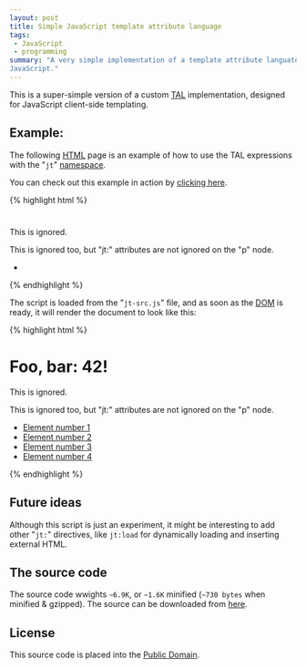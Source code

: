 ```yaml
---
layout: post
title: Simple JavaScript template attribute language
tags:
 - JavaScript
 - programming
summary: "A very simple implementation of a template attribute languate in
JavaScript."
---
```


This is a super-simple version of a custom
[TAL](http://en.wikipedia.org/wiki/Template_Attribute_Language) implementation,
designed for JavaScript client-side templating.

Example:
--------

The following [HTML](http://en.wikipedia.org/wiki/Html) page is an example of
how to use the TAL expressions with the "``jt``"
[namespace](http://en.wikipedia.org/wiki/XML_namespace).

You can check out this example in action by [clicking
here](/downloads/javascript/jt-test.html).

{% highlight html %}
    <!DOCTYPE html>
    <html xmlns:jt="http://www.example.com/jt">
      <head>
        <meta charset="utf-8" />
        <title>JavaScript TAL Test</title>
        <script src="jt-src.js"></script>
      </head>
      <body>
        <h1 jt:content="'Foo, bar: ' + 42 + '!'"></h1>
        <p jt:css="{ color: 'red' }" jt:ignore="all">
          <a jt:content="'Foo!'">
            This is ignored.
          </a>
        </p>
        <p jt:css="{ color: 'red' }" jt:ignore="contents">
          <a jt:content="'Foo!'">
            This is ignored too, but "jt:" attributes are not ignored on the "p" node.
          </a>
        </p>
        <ul>
          <li jt:repeat="for (var counter=1; counter<5; counter++)">
            <a jt:attr="{ href: '#?counter=' + counter }"
               jt:content="'Element number ' + counter"></a>
          </li>
        </ul>
      </body>
    </html>
{% endhighlight %}

The script is loaded from the "``jt-src.js``" file, and as soon as the
[DOM](http://en.wikipedia.org/wiki/Document_Object_Model) is ready, it will
render the document to look like this:

{% highlight html %}
    <!DOCTYPE html>
    <html xmlns:jt="http://www.example.com/jt">
      <head>
        <meta charset="utf-8" />
        <title>JavaScript TAL Test</title>
        <script src="jt-src.js"></script>
      </head>
      <body>
        <h1>Foo, bar: 42!</h1>
        <p>
          <a>
            This is ignored.
          </a>
        </p>
        <p style="color: red;">
          <a>
            This is ignored too, but "jt:" attributes are not ignored on the "p" node.
          </a>
        </p>
        <ul>
          <li>
            <a href="#?counter=1">Element number 1</a>
          </li>
          <li>
            <a href="#?counter=2">Element number 2</a>
          </li>
          <li>
            <a href="#?counter=3">Element number 3</a>
          </li>
          <li>
            <a href="#?counter=4">Element number 4</a>
          </li>
        </ul>
      </body>
    </html>
{% endhighlight %}


Future ideas
------------

Although this script is just an experiment, it might be interesting to add
other "``jt:``" directives, like ``jt:load`` for dynamically loading and
inserting external HTML.


The source code
---------------

The source code wwights ``~6.9K``, or ``~1.6K`` minified (``~730 bytes`` when
minified & gzipped). The source can be downloaded from
[here](/downloads/javascript/jt-src.js).


License
-------

This source code is placed into the [Public
Domain](http://en.wikipedia.org/wiki/Public_domain).
